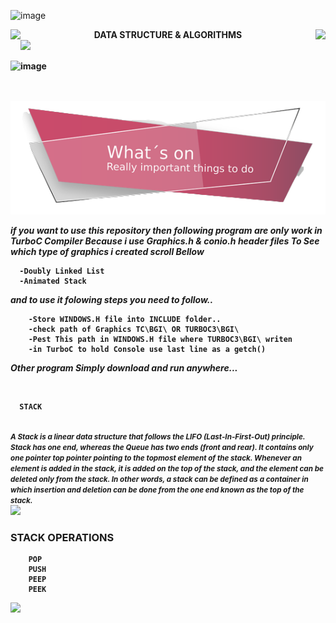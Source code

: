 ![image](https://github.com/godkingjay/godkingjay/blob/master/assets/borderseparator.gif)
<div align="center">
  <img src="https://github.com/godkingjay/godkingjay/blob/master/assets/animated-flame-01.gif" height="50px" align="left"/>
  <span align="middle"><strong>DATA STRUCTURE & ALGORITHMS<strong></span>
  <img src="https://github.com/godkingjay/godkingjay/blob/master/assets/animated-flame-01.gif" height="50px" align="right"/>
</div>

    
<img src="https://github.com/godkingjay/godkingjay/blob/master/assets/borderseparator.gif"/>


![image](https://user-images.githubusercontent.com/126388812/221423381-f346dff0-d13c-4651-a1a2-e217789cea74.png)

 <br/><br/>
 <img src="https://github.com/AJAX-Codder/DSA/blob/main/image-removebg-preview%20(3).png"/>
 
  
   <i>if you want to use this repository then following program are only work in TurboC Compiler Because i use Graphics.h & conio.h header files <b>To See which type of graphics i created scroll Bellow</b></i>
      
      -Doubly Linked List
      -Animated Stack
 <i>and to use it folowing steps you need to follow..</i>
        
        -Store WINDOWS.H file into INCLUDE folder..
        -check path of Graphics TC\BGI\ OR TURBOC3\BGI\
        -Pest This path in WINDOWS.H file where TURBOC3\BGI\ writen
        -in TurboC to hold Console use last line as a getch()
  <i>Other program Simply download and run anywhere...</i>
    
<br/>
<div>
  
  
      STACK
  <br/>
  <small><i>
    A Stack is a linear data structure that follows the LIFO (Last-In-First-Out) principle. Stack has one end, whereas the Queue has two ends (front and rear). It contains only one pointer top pointer pointing to the topmost element of the stack. Whenever an element is added in the stack, it is added on the top of the stack, and the element can be deleted only from the stack. In other words, a stack can be defined as a container in which insertion and deletion can be done from the one end known as the top of the stack.
    </i></small>
  <br/>
  <img src="https://user-images.githubusercontent.com/126388812/221423832-c42b7eed-d348-4489-9dfd-9947a5dfade6.png" />
  <h3>STACK OPERATIONS</h3>
  
  
        POP
        PUSH
        PEEP
        PEEK
  
  
  <img src="https://user-images.githubusercontent.com/126388812/221424239-bd428b9b-2e5a-4755-b437-770c233bda59.png"/>
    
</div>
